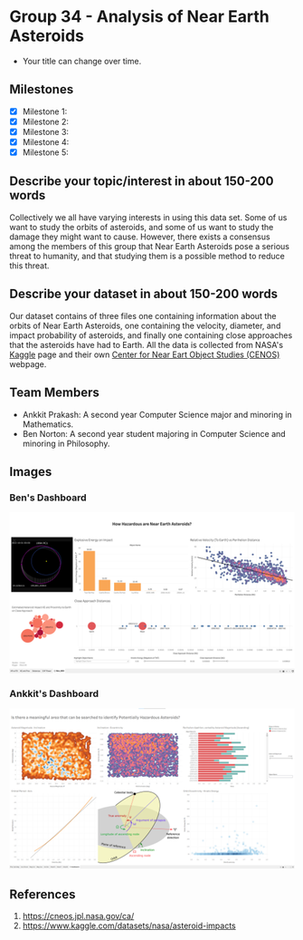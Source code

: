 # Group 34 - Analysis of Near Earth Asteroids

- Your title can change over time.

## Milestones

- [x] Milestone 1: 
- [x] Milestone 2:
- [x] Milestone 3:
- [x] Milestone 4:
- [x] Milestone 5:

## Describe your topic/interest in about 150-200 words

Collectively we all have varying interests in using this data set. Some of us want to study the orbits of asteroids, and some of us want to study the damage they might want to cause. However, there exists a consensus among the members of this group that Near Earth Asteroids pose a serious threat to humanity, and that studying them is a possible method to reduce this threat.

## Describe your dataset in about 150-200 words

Our dataset contains of three files one containing information about the orbits of Near Earth Asteroids, one containing the velocity, diameter, and impact probability of asteroids, and finally one containing close approaches that the asteroids have had to Earth. All the data is collected from NASA's [Kaggle](https://www.kaggle.com/datasets/nasa/asteroid-impacts) page and their own [Center for Near Eart Object Studies (CENOS)](https://cneos.jpl.nasa.gov/ca/) webpage. 

## Team Members

- Ankkit Prakash: A second year Computer Science major and minoring in Mathematics. 
- Ben Norton: A second year student majoring in Computer Science and minoring in Philosophy. 

## Images

### Ben's Dashboard
![ben_dashboard.png](images/ben_dashboard.png)

### Ankkit's Dashboard
![ankkit_dashboard.png](images/ankkit_dashboard.png)

## References

1. https://cneos.jpl.nasa.gov/ca/
2. https://www.kaggle.com/datasets/nasa/asteroid-impacts



